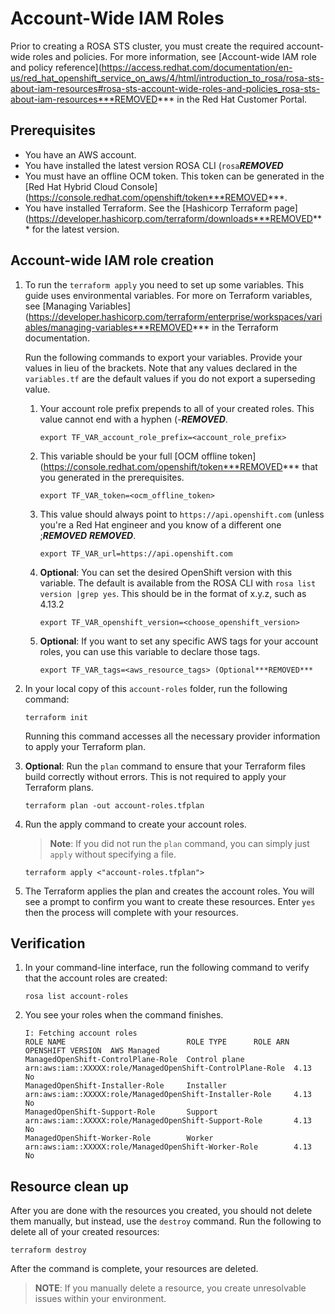 # Account-Wide IAM Roles

Prior to creating a ROSA STS cluster, you must create the required account-wide roles and policies. For more information, see [Account-wide IAM role and policy reference](https://access.redhat.com/documentation/en-us/red_hat_openshift_service_on_aws/4/html/introduction_to_rosa/rosa-sts-about-iam-resources#rosa-sts-account-wide-roles-and-policies_rosa-sts-about-iam-resources***REMOVED*** in the Red Hat Customer Portal.

## Prerequisites

* You have an AWS account.
* You have installed the latest version ROSA CLI (`rosa`***REMOVED***
* You must have an offline OCM token. This token can be generated in the [Red Hat Hybrid Cloud Console](https://console.redhat.com/openshift/token***REMOVED***.
* You have installed Terraform. See the [Hashicorp Terraform page](https://developer.hashicorp.com/terraform/downloads***REMOVED*** for the latest version.

## Account-wide IAM role creation

1. To run the `terraform apply` you need to set up some variables. This guide uses environmental variables. For more on Terraform variables, see [Managing Variables](https://developer.hashicorp.com/terraform/enterprise/workspaces/variables/managing-variables***REMOVED*** in the Terraform documentation.

   Run the following commands to export your variables. Provide your values in lieu of the brackets. Note that any values declared in the `variables.tf` are the default values if you do not export a superseding value.
        
    1. Your account role prefix prepends to all of your created roles.  This value cannot end with a hyphen (-***REMOVED***.
        ```
        export TF_VAR_account_role_prefix=<account_role_prefix>
        ```
    2.  This variable should be your full [OCM offline token](https://console.redhat.com/openshift/token***REMOVED*** that you generated in the prerequisites.  
        ```
        export TF_VAR_token=<ocm_offline_token>
        ```
    3.  This value should always point to `https://api.openshift.com` (unless you're a Red Hat engineer and you know of a different one ;***REMOVED*** ***REMOVED***.  
        ```
        export TF_VAR_url=https://api.openshift.com
        ```
    4.  **Optional**: You can set the desired OpenShift version with this variable. The default is available from the ROSA CLI with `rosa list version |grep yes`. This should be in the format of x.y.z, such as 4.13.2
        ```    
        export TF_VAR_openshift_version=<choose_openshift_version>
        ```
    5.  **Optional**: If you want to set any specific AWS tags for your account roles, you can use this variable to declare those tags.   
        ```    
        export TF_VAR_tags=<aws_resource_tags> (Optional***REMOVED*** 
        ```   
1. In your local copy of this `account-roles` folder, run the following command:
   ````
   terraform init
   ````
   Running this command accesses all the necessary provider information to apply your Terraform plan.
1. **Optional**: Run the `plan` command to ensure that your Terraform files build correctly without errors. This is not required to apply your Terraform plans.
   ````
   terraform plan -out account-roles.tfplan
   ````
1. Run the apply command to create your account roles. 

   > **Note**: If you did not run the `plan` command, you can simply just `apply` without specifying a file.

    ````
    terraform apply <"account-roles.tfplan">
    ````
1. The Terraform applies the plan and creates the account roles. You will see a prompt to confirm you want to create these resources. Enter `yes` then the process will complete with your resources.

## Verification

1. In your command-line interface, run the following command to verify that the account roles are created:
    ````
    rosa list account-roles
    ````
1. You see your roles when the command finishes. 
    ````
    I: Fetching account roles
    ROLE NAME                           ROLE TYPE      ROLE ARN                                                    OPENSHIFT VERSION  AWS Managed
    ManagedOpenShift-ControlPlane-Role  Control plane  arn:aws:iam::XXXXX:role/ManagedOpenShift-ControlPlane-Role  4.13               No
    ManagedOpenShift-Installer-Role     Installer      arn:aws:iam::XXXXX:role/ManagedOpenShift-Installer-Role     4.13               No
    ManagedOpenShift-Support-Role       Support        arn:aws:iam::XXXXX:role/ManagedOpenShift-Support-Role       4.13               No
    ManagedOpenShift-Worker-Role        Worker         arn:aws:iam::XXXXX:role/ManagedOpenShift-Worker-Role        4.13               No

## Resource clean up

After you are done with the resources you created, you should not delete them manually, but instead, use the `destroy` command. Run the following to delete all of your created resources:
  
    terraform destroy

After the command is complete, your resources are deleted.

> **NOTE**: If you manually delete a resource, you create unresolvable issues within your environment.
